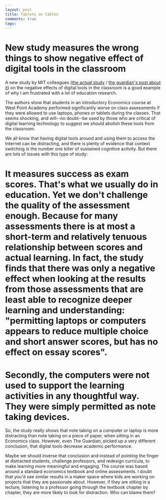 ```yaml
---
layout: post
title: Tablets on tables
comments: true
tags:
---
```

# New study measures the wrong things to show negative effect of digital tools in the classroom

A new study by MIT colleagues (<a href="https://seii.mit.edu/research/study/the-impact-of-computer-usage-on-academic-performance-evidence-from-a-randomized-trial-at-the-united-states-military-academy/">the actual study</a> / <a href="http://www.theguardian.com/education/2016/may/11/students-who-use-digital-devices-in-class-perform-worse-in-exams">the guardian's post about it</a>) on the negative effects of digital tools in the classroom is a good example of why I am frustrated with a lot of education research.

The authors show that students in an introductory Economics course at West Point Academy performed significantly worse on class assessments if they were allowed to use laptops, phones or tablets during the classes. That seems shocking, and will--no doubt--be used by those who are critical of digital learning technology to suggest we should abolish these tools from the classroom.

We all know that having digital tools around and using them to access the Internet can be distracting, and there is plenty of evidence that context switching is the number one killer of sustained cognitive activity. But there are lots of issues with this type of study:
  # It measures success as exam scores. That's what we usually do in education. Yet we don't challenge the quality of the assessment enough. Because for many assessments there is at most a short-term and relatively tenuous relationship between scores and actual learning. In fact, the study finds that there was only a negative effect when looking at the results from those assessments that are least able to recognize deeper learning and understanding: "permitting laptops or computers appears to reduce multiple choice and short answer scores, but has no effect on essay scores".
  # Secondly, the computers were not used to support the learning activities in any thoughtful way. They were simply permitted as note taking devices.
So, the study really shows that note taking on a computer or laptop is more distracting than note taking on a piece of paper, when sitting in an Economics class. However, even The Guardian, picked up a very different conclusion, that digital tools decrease academic performance.

Maybe we should inverse that conclusion and instead of pointing the finger at distracted students, challenge professors, and redesign curricula, to make learning more meaningful and engaging. The course was based around a standard economics textbook and online assessments. I doubt that you'd see similar results in a maker space where kids are working on projects that they are passionate about. However, if they are sitting in a lecture, listening to a professor going through the textbook chapter by chapter, they are more likely to look for distraction. Who can blame them?
